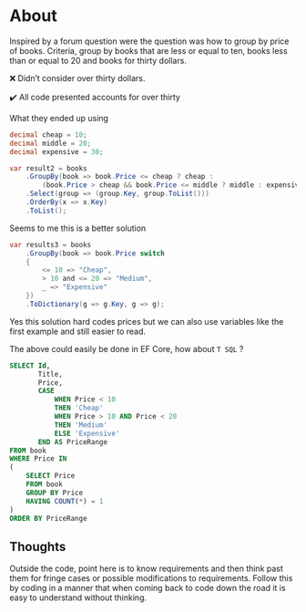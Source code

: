 ﻿# About

Inspired by a forum question were the question was how to group by price of books. Criteria, group by books that are less or equal to ten, books less than or equal to 20 and books for thirty dollars.

:x: Didn’t consider over thirty dollars.

:heavy_check_mark: All code presented accounts for over thirty



What they ended up using

```csharp
decimal cheap = 10;
decimal middle = 20;
decimal expensive = 30;

var result2 = books
    .GroupBy(book => book.Price <= cheap ? cheap : 
        (book.Price > cheap && book.Price <= middle ? middle : expensive))
    .Select(group => (group.Key, group.ToList()))
    .OrderBy(x => x.Key)
    .ToList();
```

Seems to me this is a better solution

```csharp
var results3 = books
    .GroupBy(book => book.Price switch 
    {
        <= 10 => "Cheap",
        > 10 and <= 20 => "Medium",
        _ => "Expensive"
    })
    .ToDictionary(g => g.Key, g => g);
```

Yes this solution hard codes prices but we can also use variables like the first example and still easier to read.

The above could easily be done in EF Core, how about `T SQL` ?

```sql
SELECT Id, 
       Title, 
       Price,
       CASE
           WHEN Price < 10
           THEN 'Cheap'
           WHEN Price > 10 AND Price < 20
           THEN 'Medium'
           ELSE 'Expensive'
       END AS PriceRange
FROM book
WHERE Price IN
(
    SELECT Price
    FROM book
    GROUP BY Price
    HAVING COUNT(*) = 1
)
ORDER BY PriceRange
```




## Thoughts

Outside the code, point here is to know requirements and then think past them for fringe cases or possible modifications to requirements. Follow this by coding in a manner that when coming back to code down the road it is easy to understand without thinking.
